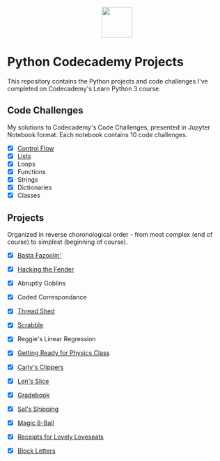 <p align="center"> <img src="https://user-images.githubusercontent.com/104512014/176559133-f6434a3e-02ea-403e-892d-644b4401ea88.png" height="70px"/> </p>

# Python Codecademy Projects #
This repository contains the Python projects and code challenges I've completed on Codecademy's Learn Python 3 course. 

## Code Challenges ##
My solutions to Codecademy's Code Challenges, presented in Jupyter Notebook format. Each notebook contains 10 code challenges.
 - [x] [Control Flow](https://github.com/emmaclarem/python-codecademy-projects/blob/main/python-code-challenges-codecademy/python-control-flow-challenges.ipynb)
 - [x] [Lists](https://github.com/emmaclarem/python-codecademy-projects/blob/main/python-code-challenges-codecademy/python-lists-challenges.ipynb)
 - [x] Loops
 - [x] Functions
 - [x] Strings
 - [x] Dictionaries
 - [x] Classes

## Projects ##
Organized in reverse choronological order - from most complex (end of course) to simplest (beginning of course).
 - [x] [Basta Fazoolin'](https://github.com/emmaclarem/python-codecademy-projects/blob/main/python-projects-codecademy/basta-fazoolin.py)
 - [x] [Hacking the Fender](https://github.com/emmaclarem/python-codecademy-projects/blob/main/python-projects-codecademy/hacking-the-fender.py)
 - [x] Abruptly Goblins 
 - [x] Coded Correspondance
 - [x] [Thread Shed](https://github.com/emmaclarem/python-codecademy-projects/blob/main/python-projects-codecademy/thread-shed.py)
 - [x] [Scrabble](https://github.com/emmaclarem/python-codecademy-projects/blob/main/python-projects-codecademy/scrabble.py)
 - [x] Reggie's Linear Regression
 - [x] [Getting Ready for Physics Class](https://github.com/emmaclarem/python-codecademy-projects/blob/main/python-projects-codecademy/physics-class.py)
 - [x] [Carly's Clippers](https://github.com/emmaclarem/python-codecademy-projects/blob/main/python-projects-codecademy/carlys-clippers.py)
 - [x] [Len's Slice](https://github.com/emmaclarem/python-codecademy-projects/blob/main/python-projects-codecademy/lens-slice.py)
 - [x] [Gradebook](https://github.com/emmaclarem/python-codecademy-projects/blob/main/python-projects-codecademy/gradebook.py)
 - [x] [Sal's Shipping](https://github.com/emmaclarem/python-codecademy-projects/blob/main/python-projects-codecademy/sals-shipping.py)
 - [x] [Magic 8-Ball](https://github.com/emmaclarem/python-codecademy-projects/blob/main/python-projects-codecademy/magic-8-ball.py)
 - [x] [Receipts for Lovely Loveseats](https://github.com/emmaclarem/python-codecademy-projects/blob/main/python-projects-codecademy/receipts-for-lovely-loveseats.py)
 - [x] [Block Letters](https://github.com/emmaclarem/python-codecademy-projects/blob/main/python-projects-codecademy/block-letters.py)









 
 



